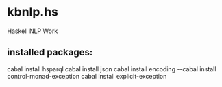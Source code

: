 kbnlp.hs
========

Haskell NLP Work

## installed packages:

cabal install hsparql
cabal install json
cabal install encoding
--cabal install control-monad-exception
cabal install explicit-exception

